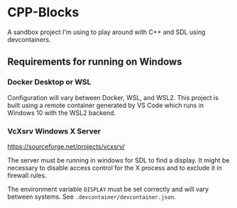 # CPP-Blocks

A sandbox project I'm using to play around with C++ and SDL using devcontainers.

## Requirements for running on Windows

### Docker Desktop or WSL

Configuration will vary between Docker, WSL, and WSL2. This project is built using a remote container generated by VS Code which runs in Windows 10 with the WSL2 backend.

### VcXsrv Windows X Server

https://sourceforge.net/projects/vcxsrv/

The server must be running in windows for SDL to find a display. It might be necessary to disable access control for the X process and to exclude it in firewall rules.

The environment variable `DISPLAY` must be set correctly and will vary between systems. See `.devcontainer/devcontainer.json`.
